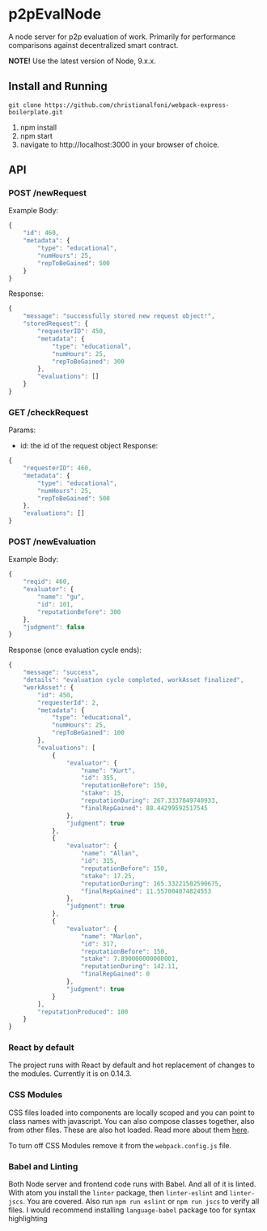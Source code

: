 # p2pEvalNode
A node server for p2p evaluation of work. Primarily for performance comparisons against decentralized smart contract.

**NOTE!** Use the latest version of Node, 9.x.x.
## Install and Running
`git clone https://github.com/christianalfoni/webpack-express-boilerplate.git`

1. npm install
2. npm start
3. navigate to http://localhost:3000 in your browser of choice.


## API

### POST /newRequest
Example Body:
```JavaScript
{
	"id": 460,
	"metadata": {
		"type": "educational",
		"numHours": 25,
		"repToBeGained": 500
	}
}

```
Response:
```JavaScript
{
    "message": "successfully stored new request object!",
    "storedRequest": {
        "requesterID": 450,
        "metadata": {
            "type": "educational",
            "numHours": 25,
            "repToBeGained": 300
        },
        "evaluations": []
    }
}
```

### GET /checkRequest
Params:
- id: the id of the request object 
Response:
```JavaScript
{
    "requesterID": 460,
    "metadata": {
        "type": "educational",
        "numHours": 25,
        "repToBeGained": 500
    },
    "evaluations": []
}
```
### POST /newEvaluation
Example Body:
```JavaScript
{
	"reqid": 460,
	"evaluator": {
		"name": "gu", 
		"id": 101, 
		"reputationBefore": 300
	},
	"judgment": false
}

```
Response (once evaluation cycle ends):
```JavaScript
{
    "message": "success",
    "details": "evaluation cycle completed, workAsset finalized",
    "workAsset": {
        "id": 450,
        "requesterId": 2,
        "metadata": {
            "type": "educational",
            "numHours": 25,
            "repToBeGained": 100
        },
        "evaluations": [
            {
                "evaluator": {
                    "name": "Kurt",
                    "id": 355,
                    "reputationBefore": 150,
                    "stake": 15,
                    "reputationDuring": 267.3337849740933,
                    "finalRepGained": 88.44299592517545
                },
                "judgment": true
            },
            {
                "evaluator": {
                    "name": "Allan",
                    "id": 315,
                    "reputationBefore": 150,
                    "stake": 17.25,
                    "reputationDuring": 165.33221502590675,
                    "finalRepGained": 11.557004074824553
                },
                "judgment": true
            },
            {
                "evaluator": {
                    "name": "Marlon",
                    "id": 317,
                    "reputationBefore": 150,
                    "stake": 7.890000000000001,
                    "reputationDuring": 142.11,
                    "finalRepGained": 0
                },
                "judgment": true
            }
        ],
        "reputationProduced": 100
    }
}
```




### React by default
The project runs with React by default and hot replacement of changes to the modules. Currently it is on 0.14.3.

### CSS Modules
CSS files loaded into components are locally scoped and you can point to class names with javascript. You can also compose classes together, also from other files. These are also hot loaded. Read more about them [here](http://glenmaddern.com/articles/css-modules).

To turn off CSS Modules remove it from the `webpack.config.js` file.

### Babel and Linting
Both Node server and frontend code runs with Babel. And all of it is linted. With atom you install the `linter` package, then `linter-eslint` and `linter-jscs`. You are covered. Also run `npm run eslint` or `npm run jscs` to verify all files. I would recommend installing `language-babel` package too for syntax highlighting
